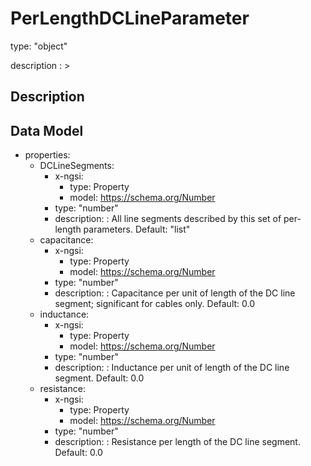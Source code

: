 # PerLengthDCLineParameter
type: "object"
description : >
## Description


## Data Model
  - properties:
    - DCLineSegments:
      - x-ngsi:
        - type: Property
        - model: https://schema.org/Number
      - type: "number"
      - description: : All line segments described by this set of per-length parameters. Default: "list"
    - capacitance:
      - x-ngsi:
        - type: Property
        - model: https://schema.org/Number
      - type: "number"
      - description: : Capacitance per unit of length of the DC line segment; significant for cables only. Default: 0.0
    - inductance:
      - x-ngsi:
        - type: Property
        - model: https://schema.org/Number
      - type: "number"
      - description: : Inductance per unit of length of the DC line segment. Default: 0.0
    - resistance:
      - x-ngsi:
        - type: Property
        - model: https://schema.org/Number
      - type: "number"
      - description: : Resistance per length of the DC line segment. Default: 0.0
